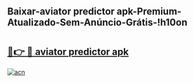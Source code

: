 
## Baixar-aviator predictor apk-Premium-Atualizado-Sem-Anúncio-Grátis-!h10on

# <h2><a href="https://andorid.site?title=aviator_predictor_apk&ref=27">🔗👉 🔴 aviator predictor apk</a></h2>

[![acn](https://github.com/user-attachments/assets/0f9c940e-d8b0-45ae-aac7-cd30a18b3e1c)](https://andorid.site?title=aviator_predictor_apk&ref=27)

